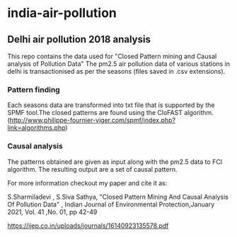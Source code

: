 # india-air-pollution
## Delhi air pollution 2018 analysis
This repo contains the data used for "Closed Pattern mining and Causal analysis of Pollution Data"
The pm2.5 air pollution data of various stations in delhi is transactionised as per the seasons (files saved in .csv extensions).
### Pattern finding
Each seasons data are transformed into txt file that is supported by the SPMF tool.The closed patterns are found using the CloFAST algorithm.(http://www.philippe-fournier-viger.com/spmf/index.php?link=algorithms.php)
### Causal analysis 
The patterns obtained are given as input along with the pm2.5 data to FCI algorithm. The resulting output are a set of causal pattern.

For more information checkout my paper and cite it as:

S.Sharmiladevi , S.Siva Sathya, "Closed Pattern Mining And Causal Analysis Of Pollution Data" , Indian Journal of Environmental Protection,January 2021, Vol. 41 ,No. 01, pp 42-49 

https://ijep.co.in/uploads/journals/16140923135578.pdf
